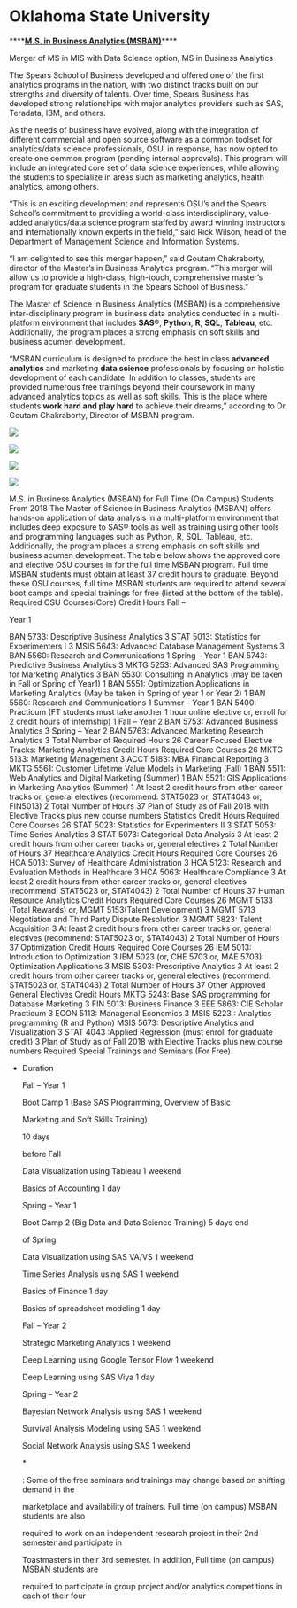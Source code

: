 # Oklahoma State University

\*\*\*\*[**M.S. in Business Analytics \(MSBAN\)**](https://business.okstate.edu/analytics/msban/)\*\*\*\*

Merger of MS in MIS with Data Science option, MS in Business Analytics

The Spears School of Business developed and offered one of the first analytics programs in the nation, with two distinct tracks built on our strengths and diversity of talents. Over time, Spears Business has developed strong relationships with major analytics providers such as SAS, Teradata, IBM, and others.

As the needs of business have evolved, along with the integration of different commercial and open source software as a common toolset for analytics/data science professionals, OSU, in response, has now opted to create one common program \(pending internal approvals\). This program will include an integrated core set of data science experiences, while allowing the students to specialize in areas such as marketing analytics, health analytics, among others.

“This is an exciting development and represents OSU’s and the Spears School’s commitment to providing a world-class interdisciplinary, value-added analytics/data science program staffed by award winning instructors and internationally known experts in the field,” said Rick Wilson, head of the Department of Management Science and Information Systems.

“I am delighted to see this merger happen,” said Goutam Chakraborty, director of the Master’s in Business Analytics program. “This merger will allow us to provide a high-class, high-touch, comprehensive master’s program for graduate students in the Spears School of Business.”

The Master of Science in Business Analytics \(MSBAN\) is a comprehensive inter-disciplinary program in business data analytics conducted in a multi-platform environment that includes  **SAS®**, **Python**, **R**, **SQL**, **Tableau**, etc. Additionally, the program places a strong emphasis on soft skills and business acumen development.

“MSBAN curriculum is designed to produce the best in class **advanced analytics** and marketing **data science** professionals by focusing on holistic development of each candidate. In addition to classes, students are provided numerous free trainings beyond their coursework in many advanced analytics topics as well as soft skills. This is the place where students **work hard and play hard** to achieve their dreams,” according to Dr. Goutam Chakraborty, Director of MSBAN program.

![](../.gitbook/assets/screen-shot-2019-03-12-at-6.00.17-pm.png)

![](../.gitbook/assets/screen-shot-2019-03-12-at-6.00.28-pm.png)

![](../.gitbook/assets/screen-shot-2019-03-12-at-6.00.45-pm.png)

![](../.gitbook/assets/screen-shot-2019-03-12-at-6.00.56-pm.png)

M.S. in Business Analytics \(MSBAN\) for Full Time \(On Campus\) Students From 2018 The Master of Science in Business Analytics \(MSBAN\) offers hands-on application of data analysis in a multi-platform environment that includes deep exposure to SAS® tools as well as training using other tools and programming languages such as Python, R, SQL, Tableau, etc. Additionally, the program places a strong emphasis on soft skills and business acumen development. The table below shows the approved core and elective OSU courses in for the full time MSBAN program. Full time MSBAN students must obtain at least 37 credit hours to graduate. Beyond these OSU courses, full time MSBAN students are required to attend several boot camps and special trainings for free \(listed at the bottom of the table\). Required OSU Courses\(Core\) Credit Hours Fall –

 Year 1 

BAN 5733: Descriptive Business Analytics 3 STAT 5013: Statistics for Experimenters I 3 MSIS 5643: Advanced Database Management Systems 3 BAN 5560: Research and Communications 1 Spring – Year 1 BAN 5743: Predictive Business Analytics 3 MKTG 5253: Advanced SAS Programming for Marketing Analytics 3 BAN 5530: Consulting in Analytics \(may be taken in Fall or Spring of Year1\) 1 BAN 5551: Optimization Applications in Marketing Analytics \(May be taken in Spring of year 1 or Year 2\) 1 BAN 5560: Research and Communications 1 Summer – Year 1 BAN 5400: Practicum \(FT students must take another 1 hour online elective or, enroll for 2 credit hours of internship\) 1 Fall – Year 2 BAN 5753: Advanced Business Analytics 3 Spring – Year 2 BAN 5763: Advanced Marketing Research Analytics 3 Total Number of Required Hours 26 Career Focused Elective Tracks: Marketing Analytics Credit Hours Required Core Courses 26 MKTG 5133: Marketing Management 3 ACCT 5183: MBA Financial Reporting 3 MKTG 5561: Customer Lifetime Value Models in Marketing \(Fall\) 1 BAN 5511: Web Analytics and Digital Marketing \(Summer\) 1 BAN 5521: GIS Applications in Marketing Analytics \(Summer\) 1 At least 2 credit hours from other career tracks or, general electives \(recommend: STAT5023 or, STAT4043 or, FIN5013\) 2 Total Number of Hours 37 Plan of Study as of Fall 2018 with Elective Tracks plus new course numbers Statistics Credit Hours Required Core Courses 26 STAT 5023: Statistics for Experimenters II 3 STAT 5053: Time Series Analytics 3 STAT 5073: Categorical Data Analysis 3 At least 2 credit hours from other career tracks or, general electives 2 Total Number of Hours 37 Healthcare Analytics Credit Hours Required Core Courses 26 HCA 5013: Survey of Healthcare Administration 3 HCA 5123: Research and Evaluation Methods in Healthcare 3 HCA 5063: Healthcare Compliance 3 At least 2 credit hours from other career tracks or, general electives \(recommend: STAT5023 or, STAT4043\) 2 Total Number of Hours 37 Human Resource Analytics Credit Hours Required Core Courses 26 MGMT 5133 \(Total Rewards\) or, MGMT 5153\(Talent Development\) 3 MGMT 5713 Negotiation and Third Party Dispute Resolution 3 MGMT 5823: Talent Acquisition 3 At least 2 credit hours from other career tracks or, general electives \(recommend: STAT5023 or, STAT4043\) 2 Total Number of Hours 37 Optimization Credit Hours Required Core Courses 26 IEM 5013: Introduction to Optimization 3 IEM 5023 \(or, CHE 5703 or, MAE 5703\): Optimization Applications 3 MSIS 5303: Prescriptive Analytics 3 At least 2 credit hours from other career tracks or, general electives \(recommend: STAT5023 or, STAT4043\) 2 Total Number of Hours 37 Other Approved General Electives Credit Hours MKTG 5243: Base SAS programming for Database Marketing 3 FIN 5013: Business Finance 3 EEE 5863: CIE Scholar Practicum 3 ECON 5113: Managerial Economics 3 MSIS 5223 : Analytics programming \(R and Python\) MSIS 5673: Descriptive Analytics and Visualization 3 STAT 4043 :Applied Regression \(must enroll for graduate credit\) 3 Plan of Study as of Fall 2018 with Elective Tracks plus new course numbers Required Special Trainings and Seminars \(For Free\)

* Duration

  Fall – Year 1

  Boot Camp 1 \(Base SAS Programming, Overview of Basic

  Marketing and Soft Skills Training\)

  10 days

  before Fall

  Data Visualization using Tableau 1 weekend

  Basics of Accounting 1 day

  Spring – Year 1

  Boot Camp 2 \(Big Data and Data Science Training\) 5 days end

  of Spring

  Data Visualization using SAS VA/VS 1 weekend

  Time Series Analysis using SAS 1 weekend

  Basics of Finance 1 day

  Basics of spreadsheet modeling 1 day

  Fall – Year 2

  Strategic Marketing Analytics 1 weekend

  Deep Learning using Google Tensor Flow 1 weekend

  Deep Learning using SAS Viya 1 day

  Spring – Year 2

  Bayesian Network Analysis using SAS 1 weekend

  Survival Analysis Modeling using SAS 1 weekend

  Social Network Analysis using SAS 1 weekend

  \*

  : Some of the free seminars and trainings may change based on shifting demand in the

  marketplace and availability of trainers. Full time \(on campus\) MSBAN students are also

  required to work on an independent research project in their 2nd semester and participate in

  Toastmasters in their 3rd semester. In addition, Full time \(on campus\) MSBAN students are

  required to participate in group project and/or analytics competitions in each of their four 

